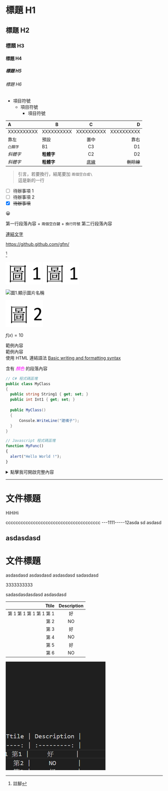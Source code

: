 # 標題 H1

## 標題 H2

### 標題 H3

#### 標題 H4

##### 標題 H5

###### 標題 H6

* 項目符號
  * 項目符號
    * 項目符號

| A          | B          |      C     |          D |
| :--------- | ---------- | :--------: | ---------: |
| XXXXXXXXXX | XXXXXXXXXX | XXXXXXXXXX | XXXXXXXXXX |
| 靠左         | 預設         |     置中     |         靠右 |
| `凸顯字`      | B1         |     C3     |         D1 |
| _斜體字_      | **粗體字**    |     C2     |         D2 |
| _斜體字_      | **粗體字**    |  <u>底線</u> |    ~~刪除線~~ |

> 引言，若要換行，結尾要加 `兩個空白或\`\
> 這是新的一行

* [ ] 待辦事項 1
* [ ] 待辦事項 2
* [x] ~~待辦事項~~

😀

第一行段落內容 + `兩個空白鍵` + `換行符號`
第二行段落內容

[連結文字](連結至.md)

<https://github.github.com/gfm/>

[^1]

![圖1.顯示圖片名稱 ALT](/images/001.png)
![Alt text](/images/001.png)

<img src="https://i.imgur.com/KuDNNw7.png" alt="圖1.顯示圖片名稱" width="220" height="150">

![Alt text](/images/002.png)

[^1]: 註腳

$f(x)=10$

<div>
範例內容<br />
範例內容<br />
使用 HTML 連結語法 <a href="https://help.github.com/en/github/writing-on-github/basic-writing-and-formatting-syntax" target="_blank">Basic writing and formatting syntax</a><br />

含有<span style="color:#ff00ff"> _顏色_ </span>的段落內容

</div>

```csharp
// C# 程式碼區塊
public class MyClass
{
  public string String1 { get; set; }
  public int Int1 { get; set; }

  public MyClass()
  {
      Console.WriteLine("建構子");
  }
}
```

```javascript
// Javascript 程式碼區塊
function MyFunc()
{
  alert("Hello World !");
}
```

<details>
<summary>點擊我可開啟完整內容</summary>

```xml
<?xml version="1.0"?>
<configuration>

</configuration>
```

</details>

---

<!-- COMMENTS
-->

# 文件標題

HiHiHi

cccccccccccccccccccccccccccccccccccccc
\---1111-----12asda
sd
asdasd

## asdasdasd

# 文件標題

asdasdasd
asdasdasd
asdasdasd
sadasdasd

3333333333

sadasdasdasdasd
asdasdasd

|               Ttile | Description |
| ------------------: | :---------: |
| 第 1 第 1 第 1 第 1 第 1 |      好      |
|                 第 2 |      NO     |
|                 第 3 |      好      |
|                 第 4 |      NO     |
|                 第 5 |      好      |
|                 第 6 |      NO     |

![圖1.顯示圖片名稱 ALT](/images/20231113145305.png "圖片 Title")
